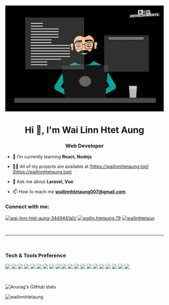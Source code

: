 ![ken](https://github.com/WaiLinnHtetAung/WaiLinnHtetAung/blob/main/Untitled%20design%20(1).gif)
<h1 align="center">Hi 👋, I'm Wai Linn Htet Aung</h1>
<h3 align="center">Web Developer</h3>

- 🌱 I’m currently learning **React, Nodejs**

- 👨‍💻 All of my projects are available at [https://wailinnhtetaung.top](https://wailinnhtetaung.top)

- 💬 Ask me about **Laravel, Vue**

- 📫 How to reach me **wailinnhtetaung007@gmail.com**

<h3 align="left">Connect with me:</h3>
<p align="left">
<a href="https://linkedin.com/in/wai-linn-htet-aung-3449441a0/" target="blank"><img align="center" src="https://raw.githubusercontent.com/rahuldkjain/github-profile-readme-generator/master/src/images/icons/Social/linked-in-alt.svg" alt="wai-linn-htet-aung-3449441a0/" height="30" width="40" /></a>
<a href="https://fb.com/wailin.htetaung.79" target="blank"><img align="center" src="https://raw.githubusercontent.com/rahuldkjain/github-profile-readme-generator/master/src/images/icons/Social/facebook.svg" alt="wailin.htetaung.79" height="30" width="40" /></a>
<a href="https://instagram.com/wailinhtetaun" target="blank"><img align="center" src="https://raw.githubusercontent.com/rahuldkjain/github-profile-readme-generator/master/src/images/icons/Social/instagram.svg" alt="wailinhtetaun" height="30" width="40" /></a>
</p>

<br />

*************

<br />

### Tech & Tools Preference

<img src = "https://img.shields.io/badge/-HTML5-E34F26?style=flat&logo=html5&logoColor=white"> <img src = "https://img.shields.io/badge/-CSS3-1572B6?style=flat&logo=css3&logoColor=white">
<img src="https://img.shields.io/badge/-Bootstrap-563D7C?style=flat&logo=bootstrap&logoColor=white">
<img src="https://img.shields.io/badge/-JavaScript-eed718?style=flat&logo=javascript&logoColor=ffffff">
<img src="https://img.shields.io/badge/-Vue-f2f2f2?style=flat&logo=vuetify&logoColor=11B62C">
<img src="https://img.shields.io/badge/-React-000000?style=flat&logo=react&logoColor=00c8ff">
<img src="https://img.shields.io/badge/-Laravel-D7B9D5?style=flat&logo=laravel&logoColor=C94752%22">
<img src="https://img.shields.io/badge/-MongoDB-4DB33D?style=flat&logo=mongodb&logoColor=FFFFFF">
<img src="https://img.shields.io/badge/-GraphQL-e535ab?style=flat&logo=graphql&logoColor=FFFFFF">
<img src="https://img.shields.io/badge/-MySQL-F29111?style=flat&logo=mysql&logoColor=FFFFFF">
<img src="https://img.shields.io/badge/-Express.js-787878?style=flat">
<img src="https://img.shields.io/badge/-Node.js-3C873A?style=flat&logo=Node.js&logoColor=white">
<img src="https://img.shields.io/badge/-Firebase-FFA611?style=flat&logo=firebase&logoColor=FFFFFF">
<img src="http://img.shields.io/badge/-Google%20Cloud%20Platform-4285F4?style=flat&logo=google%20cloud&logoColor=white">
<img src="https://img.shields.io/badge/-Progressive Web Apps-5A0FC8?style=flat">
<img src="http://img.shields.io/badge/-Git-F1502F?style=flat&logo=git&logoColor=FFFFFF">
<img src="http://img.shields.io/badge/-Github-000000?style=flat&logo=github&logoColor=FFFFFF">
<img src="http://img.shields.io/badge/-VS%20Code-007ACC?style=flat&logo=visual%20studio%20code&logoColor=white">
<img src="http://img.shields.io/badge/-Heroku-430098?style=flat&logo=heroku&logoColor=white">
<img src="http://img.shields.io/badge/-Vercel-black?style=flat&logo=vercel&logoColor=white">


<br />

![Anurag's GitHub stats](https://github-readme-stats.vercel.app/api?username=WaiLinnHtetAung&show_icons=true&theme=tokyonight)
<p><img align="center" src="https://github-readme-stats.vercel.app/api/top-langs?username=wailinnhtetaung&show_icons=true&locale=en&layout=compact" alt="wailinnhtetaung" /></p>
